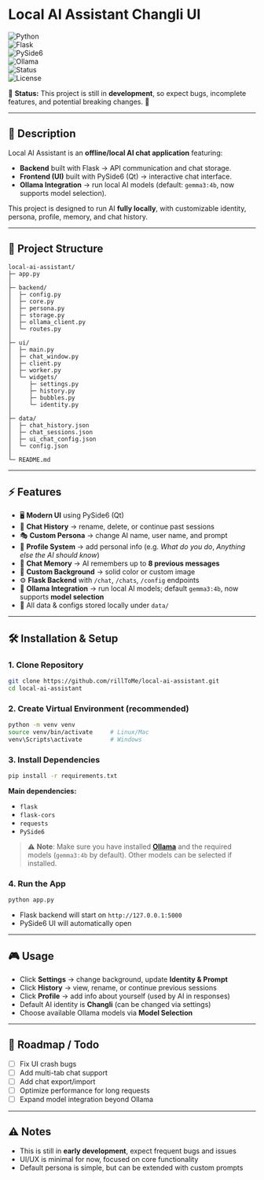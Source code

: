 # Local AI Assistant Changli UI

![Python](https://img.shields.io/badge/Python-3.11-blue?logo=python)  
![Flask](https://img.shields.io/badge/Flask-2.3-lightgrey?logo=flask)  
![PySide6](https://img.shields.io/badge/PySide6-Qt-brightgreen?logo=qt)  
![Ollama](https://img.shields.io/badge/Ollama-AI-orange?logo=openai)  
![Status](https://img.shields.io/badge/Status-Development-red)  
![License](https://img.shields.io/badge/License-MIT-yellow)

🚧 **Status:** This project is still in **development**, so expect bugs, incomplete features, and potential breaking changes. 🚧

---

## 📖 Description
Local AI Assistant is an **offline/local AI chat application** featuring:
- **Backend** built with Flask → API communication and chat storage.
- **Frontend (UI)** built with PySide6 (Qt) → interactive chat interface.
- **Ollama Integration** → run local AI models (default: `gemma3:4b`, now supports model selection).

This project is designed to run AI **fully locally**, with customizable identity, persona, profile, memory, and chat history.

---

## 📂 Project Structure
```
local-ai-assistant/
├─ app.py                    
│
├─ backend/
│  ├─ config.py      
│  ├─ core.py           
│  ├─ persona.py            
│  ├─ storage.py             
│  ├─ ollama_client.py       
│  └─ routes.py              
│
├─ ui/
│  ├─ main.py               
│  ├─ chat_window.py         
│  ├─ client.py              
│  ├─ worker.py              
│  └─ widgets/              
│     ├─ settings.py         
│     ├─ history.py          
│     ├─ bubbles.py          
│     └─ identity.py        
│
├─ data/                    
│  ├─ chat_history.json
│  ├─ chat_sessions.json
│  ├─ ui_chat_config.json
│  └─ config.json
│
└─ README.md                 
```

---

## ⚡ Features
- 🖥 **Modern UI** using PySide6 (Qt)
- 📝 **Chat History** → rename, delete, or continue past sessions
- 🎭 **Custom Persona** → change AI name, user name, and prompt
- 👤 **Profile System** → add personal info (e.g. *What do you do*, *Anything else the AI should know*)
- 🧠 **Chat Memory** → AI remembers up to **8 previous messages**
- 🎨 **Custom Background** → solid color or custom image
- ⚙️ **Flask Backend** with `/chat`, `/chats`, `/config` endpoints
- 🤖 **Ollama Integration** → run local AI models; default `gemma3:4b`, now supports **model selection**
- 📂 All data & configs stored locally under `data/`

---

## 🛠️ Installation & Setup

### 1. Clone Repository
```bash
git clone https://github.com/rillToMe/local-ai-assistant.git
cd local-ai-assistant
```

### 2. Create Virtual Environment (recommended)
```bash
python -m venv venv
source venv/bin/activate     # Linux/Mac
venv\Scripts\activate        # Windows
```

### 3. Install Dependencies
```bash
pip install -r requirements.txt
```

**Main dependencies:**
- `flask`
- `flask-cors`
- `requests`
- `PySide6`

> ⚠️ **Note**: Make sure you have installed **[Ollama](https://ollama.ai/)** and the required models (`gemma3:4b` by default). Other models can be selected if installed.

### 4. Run the App
```bash
python app.py
```

- Flask backend will start on `http://127.0.0.1:5000`
- PySide6 UI will automatically open

---

## 🎮 Usage
- Click **Settings** → change background, update **Identity & Prompt**
- Click **History** → view, rename, or continue previous sessions
- Click **Profile** → add info about yourself (used by AI in responses)
- Default AI identity is **Changli** (can be changed via settings)
- Choose available Ollama models via **Model Selection**

---

## 📌 Roadmap / Todo
- [ ] Fix UI crash bugs
- [ ] Add multi-tab chat support
- [ ] Add chat export/import
- [ ] Optimize performance for long requests
- [ ] Expand model integration beyond Ollama

---

## ⚠️ Notes
- This is still in **early development**, expect frequent bugs and issues  
- UI/UX is minimal for now, focused on core functionality  
- Default persona is simple, but can be extended with custom prompts  
